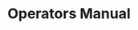 ---
title: "Operators Manual"
menu:
  docs:
    parent: "operators-manual"
    weight: 1
toc: true
layout: single
---